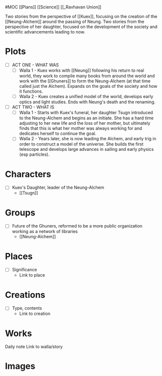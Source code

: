 #MOC 
[[Plans]]
[[Science]]
[[_Ravhavan Union]]

Two stories from the perspective of [[Kuex]], focusing on the creation of the [[Neung-Alchem]] around the passing of Neung. Two stories from the perspective of her daughter, focused on the development of the society and scientific advancements leading to now.
# Plots
- [ ] ACT ONE - WHAT WAS
	- [ ] Walla 1 - Kuex works with [[Neung]] following his return to real world, they work to compile many books from around the world and work with the [[Ghuners]] to form the Neung-Alchem (at that time called just the Alchem). Expands on the goals of the society and how it functions.
	- [ ] Walla 2 - Kuex creates a unified model of the world, develops early optics and light studies. Ends with Neung's death and the renaming.
- [ ] ACT TWO - WHAT IS
	- [ ] Walla 1 - Starts with Kuex's funeral, her daughter Tsugn introduced to the Neung-Alchem and begins as an initiate. She has a hard time adjusting to her new life and the loss of her mother, but ultimately finds that this is what her mother was always working for and dedicates herself to continue the goal.
	- [ ] Walla 2 - Years later, she is now leading the Alchem, and early trig in order to construct a model of the universe. She builds the first telescope and develops large advances in sailing and early physics (esp particles).
# Characters
- [ ] Kuex's Daughter, leader of the Neung-Alchem
	- [[Tsugn]]
# Groups
- [ ] Future of the Ghuners, reformed to be a more public organization working as a network of libraries
	- [[Neung-Alchem]]
# Places
- [ ] Significance
	- Link to place
# Creations
- [ ] Type, contents
	- Link to creation

# Works
Daily note
	Link to walla/story

# Images
	